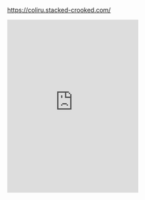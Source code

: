 https://coliru.stacked-crooked.com/

<iframe
height=400 
width=60% 
src="https://coliru.stacked-crooked.com/"
frameborder=0  
allowfullscreen>
</iframe>
